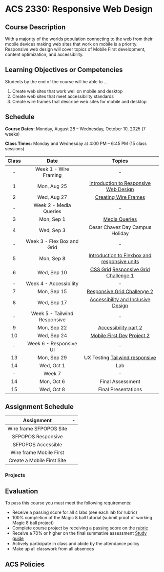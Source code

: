 # ACS 2330: Responsive Web Design

## Course Description

With a majority of the worlds population connecting to the web from their mobile devices making web sites that work on mobile is a priority. Responsive web design will cover topics of Mobile First development, content optimization, and accessibility. 

## Learning Objectives or Competencies

Students by the end of the course will be able to ...

1. Create web sites that work well on mobile and desktop
2. Create web sites that meet accessibility standards
3. Create wire frames that describe web sites for mobile and desktop

## Schedule

**Course Dates:** Monday, August 28 – Wednesday, October 10, 2025 (7 weeks)

**Class Times:** Monday and Wednesday at 4:00 PM – 6:45 PM (15 class sessions)

| Class |     Date    |                 Topics                  |
|:-----:|:-----------:|:---------------------------------------:|
|  -    | Week 1 - Wire Framing |                -              |
|  1    | Mon, Aug 25 | [Introduction to Responsive Web Design] |
|  2    | Wed, Aug 27 | [Creating Wire Frames] |                |
|  -    | Week 2 - Media Queries |               -              | 
|  3    | Mon, Sep  1 | [Media Queries]                         |
|  4    | Wed, Sep  3 | Cesar Chavez Day Campus Holiday         |
|  -    | Week 3 - Flex Box and Grid |           -              |
|  5    | Mon, Sep  8 | [Introduction to Flexbox and responsive units] |
|  6    | Wed, Sep 10 | [CSS Grid] [Responsive Grid Challenge 1] |
|  -    | Week 4 - Accessibility |               -              |
|  7    | Mon, Sep 15 | [Responsive Grid Challenge 2]           |
|  8    | Wed, Sep 17 | [Accessibility and Inclusive Design]    |
|  -    | Week 5 - Tailwind Responsive |         -              |
|  9    | Mon, Sep 22 | [Accessibility part 2]                  |
| 10    | Wed, Sep 24 | [Mobile First Dev]  [Project 2]         |
|  -    | Week 6 - Responsive UI |               -              |
| 13    | Mon, Sep 29 | UX Testing [Tailwind responsive]        |
| 14    | Wed, Oct  1 | Lab                                     |
|  -    | Week 7      |                          -              |
| 14    | Mon, Oct  6 | Final Assessment                        |
| 15    | Wed, Oct  8 | Final Presentations                     |

[Introduction to Responsive Web Design]: ./class-1.md
[Creating Wire Frames]: ./class-2.md

[Media Queries]: ./class-3.md
[Introduction to Flexbox and responsive units]: ./class-4.md

[CSS Grid]: ./class-5.md
[Responsive Grid Challenge 1]: https://github.com/Tech-at-DU/Grid-responsive-Challenge
[Responsive Grid Challenge 2]: https://github.com/Tech-at-DU/responsive-web-design-challenge

[Accessibility and Inclusive Design]: ./class-6.md
[Accessibility part 2]: ./class-7.md

[Mobile First Dev]: ./class-8.md
[Tailwind responsive]: ./class-9.md
[Project 2]: ./project-2.md

[Lab]: https://www.uxpin.com/studio/blog/user-interface-elements-every-designer-should-know/

## Assignment Schedule

| Assignment | - |
|:-------:|:------:|
| Wire frame SFPOPOS Site |  |
| SFPOPOS Responsive |  |
| SFPOPOS Accessible |  |
| Wire frame Mobile First |  |
| Create a Mobile First Site |  |

### Projects



## Evaluation

To pass this course you must meet the following requirements:

- Receive a passing score for all 4 labs (see each lab for rubric)
- 100% completion of the Magic 8 ball tutorial (submit proof of working Magic 8 ball project)
- Complete course project by receiving a passing score on the [rubric](https://docs.google.com/document/d/1vEAeNCwbG9OHmLzYCuV2VzmG0aC2VQdDLoypzXdALj4/edit?usp=sharing)
- Receive a 70% or higher on the final summative assessment [Study guide](StudyGuide.md)
- Actively participate in class and abide by the attendance policy
- Make up all classwork from all absences

## ACS Policies


